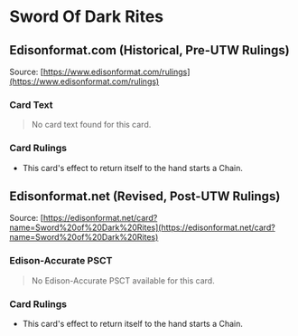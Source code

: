 # Sword Of Dark Rites

## Edisonformat.com (Historical, Pre-UTW Rulings)

Source: [https://www.edisonformat.com/rulings](https://www.edisonformat.com/rulings)

### Card Text

> No card text found for this card.

### Card Rulings

*   This card's effect to return itself to the hand starts a Chain.

## Edisonformat.net (Revised, Post-UTW Rulings)

Source: [https://edisonformat.net/card?name=Sword%20of%20Dark%20Rites](https://edisonformat.net/card?name=Sword%20of%20Dark%20Rites)

### Edison-Accurate PSCT

> No Edison-Accurate PSCT available for this card.

### Card Rulings

*   This card's effect to return itself to the hand starts a Chain.
            